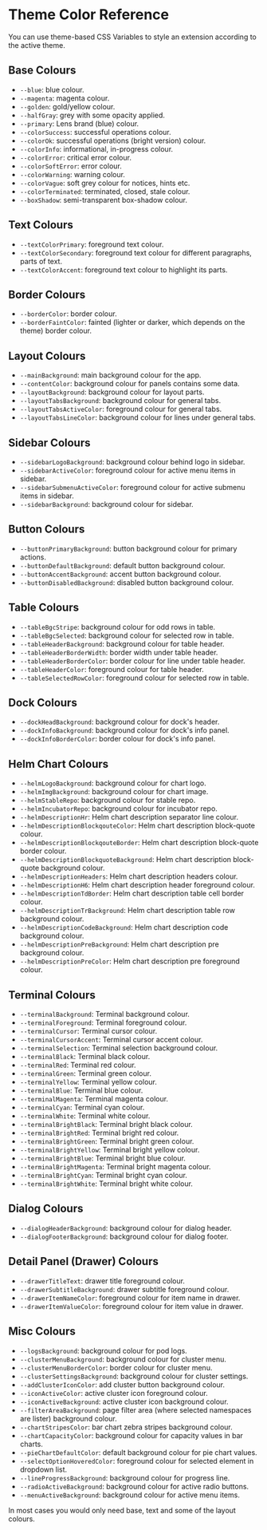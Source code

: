 # Theme Color Reference
You can use theme-based CSS Variables to style an extension according to the active theme.

## Base Colours
- `--blue`: blue colour.
- `--magenta`: magenta colour.
- `--golden`: gold/yellow colour.
- `--halfGray`: grey with some opacity applied.
- `--primary`: Lens brand (blue) colour.
- `--colorSuccess`: successful operations colour.
- `--colorOk`: successful operations (bright version) colour.
- `--colorInfo`: informational, in-progress colour.
- `--colorError`: critical error colour.
- `--colorSoftError`: error colour.
- `--colorWarning`: warning colour.
- `--colorVague`: soft grey colour for notices, hints etc.
- `--colorTerminated`: terminated, closed, stale colour.
- `--boxShadow`: semi-transparent box-shadow colour.

## Text Colours
- `--textColorPrimary`: foreground text colour.
- `--textColorSecondary`: foreground text colour for different paragraphs, parts of text.
- `--textColorAccent`: foreground text colour to highlight its parts.

## Border Colours
- `--borderColor`: border colour.
- `--borderFaintColor`: fainted (lighter or darker, which depends on the theme) border colour.

## Layout Colours
- `--mainBackground`: main background colour for the app.
- `--contentColor`: background colour for panels contains some data.
- `--layoutBackground`: background colour for layout parts.
- `--layoutTabsBackground`: background colour for general tabs.
- `--layoutTabsActiveColor`: foreground colour for general tabs.
- `--layoutTabsLineColor`: background colour for lines under general tabs.

## Sidebar Colours
- `--sidebarLogoBackground`: background colour behind logo in sidebar.
- `--sidebarActiveColor`: foreground colour for active menu items in sidebar.
- `--sidebarSubmenuActiveColor`: foreground colour for active submenu items in sidebar.
- `--sidebarBackground`: background colour for sidebar.

## Button Colours
- `--buttonPrimaryBackground`: button background colour for primary actions.
- `--buttonDefaultBackground`: default button background colour.
- `--buttonAccentBackground`: accent button background colour.
- `--buttonDisabledBackground`: disabled button background colour.

## Table Colours
- `--tableBgcStripe`: background colour for odd rows in table.
- `--tableBgcSelected`: background colour for selected row in table.
- `--tableHeaderBackground`: background colour for table header.
- `--tableHeaderBorderWidth`: border width under table header.
- `--tableHeaderBorderColor`: border colour for line under table header.
- `--tableHeaderColor`: foreground colour for table header.
- `--tableSelectedRowColor`: foreground colour for selected row in table.

## Dock Colours
- `--dockHeadBackground`: background colour for dock's header.
- `--dockInfoBackground`: background colour for dock's info panel.
- `--dockInfoBorderColor`: border colour for dock's info panel.

## Helm Chart Colours
- `--helmLogoBackground`: background colour for chart logo.
- `--helmImgBackground`: background colour for chart image.
- `--helmStableRepo`: background colour for stable repo.
- `--helmIncubatorRepo`: background colour for incubator repo.
- `--helmDescriptionHr`: Helm chart description separator line colour.
- `--helmDescriptionBlockqouteColor`: Helm chart description block-quote colour.
- `--helmDescriptionBlockqouteBorder`: Helm chart description block-quote border colour.
- `--helmDescriptionBlockquoteBackground`: Helm chart description block-quote background colour.
- `--helmDescriptionHeaders`: Helm chart description headers colour.
- `--helmDescriptionH6`: Helm chart description header foreground colour.
- `--helmDescriptionTdBorder`: Helm chart description table cell border colour.
- `--helmDescriptionTrBackground`: Helm chart description table row background colour.
- `--helmDescriptionCodeBackground`: Helm chart description code background colour.
- `--helmDescriptionPreBackground`: Helm chart description pre background colour.
- `--helmDescriptionPreColor`: Helm chart description pre foreground colour.

## Terminal Colours
- `--terminalBackground`: Terminal background colour.
- `--terminalForeground`: Terminal foreground colour.
- `--terminalCursor`: Terminal cursor colour.
- `--terminalCursorAccent`: Terminal cursor accent colour.
- `--terminalSelection`: Terminal selection background colour.
- `--terminalBlack`: Terminal black colour.
- `--terminalRed`: Terminal red colour.
- `--terminalGreen`: Terminal green colour.
- `--terminalYellow`: Terminal yellow colour.
- `--terminalBlue`: Terminal blue colour.
- `--terminalMagenta`: Terminal magenta colour.
- `--terminalCyan`: Terminal cyan colour.
- `--terminalWhite`: Terminal white colour.
- `--terminalBrightBlack`: Terminal bright black colour.
- `--terminalBrightRed`: Terminal bright red colour.
- `--terminalBrightGreen`: Terminal bright green colour.
- `--terminalBrightYellow`: Terminal bright yellow colour.
- `--terminalBrightBlue`: Terminal bright blue colour.
- `--terminalBrightMagenta`: Terminal bright magenta colour.
- `--terminalBrightCyan`: Terminal bright cyan colour.
- `--terminalBrightWhite`: Terminal bright white colour.

## Dialog Colours
- `--dialogHeaderBackground`: background colour for dialog header.
- `--dialogFooterBackground`: background colour for dialog footer.

## Detail Panel (Drawer) Colours
- `--drawerTitleText`: drawer title foreground colour.
- `--drawerSubtitleBackground`: drawer subtitle foreground colour.
- `--drawerItemNameColor`: foreground colour for item name in drawer.
- `--drawerItemValueColor`: foreground colour for item value in drawer.

## Misc Colours
- `--logsBackground`: background colour for pod logs.
- `--clusterMenuBackground`: background colour for cluster menu.
- `--clusterMenuBorderColor`: border colour for cluster menu.
- `--clusterSettingsBackground`: background colour for cluster settings.
- `--addClusterIconColor`: add cluster button background colour.
- `--iconActiveColor`: active cluster icon foreground colour.
- `--iconActiveBackground`: active cluster icon background colour.
- `--filterAreaBackground`: page filter area (where selected namespaces are lister) background colour.
- `--chartStripesColor`: bar chart zebra stripes background colour.
- `--chartCapacityColor`: background colour for capacity values in bar charts.
- `--pieChartDefaultColor`: default background colour for pie chart values.
- `--selectOptionHoveredColor`: foreground colour for selected element in dropdown list.
- `--lineProgressBackground`: background colour for progress line.
- `--radioActiveBackground`: background colour for active radio buttons.
- `--menuActiveBackground`: background colour for active menu items.

In most cases you would only need base, text and some of the layout colours.
